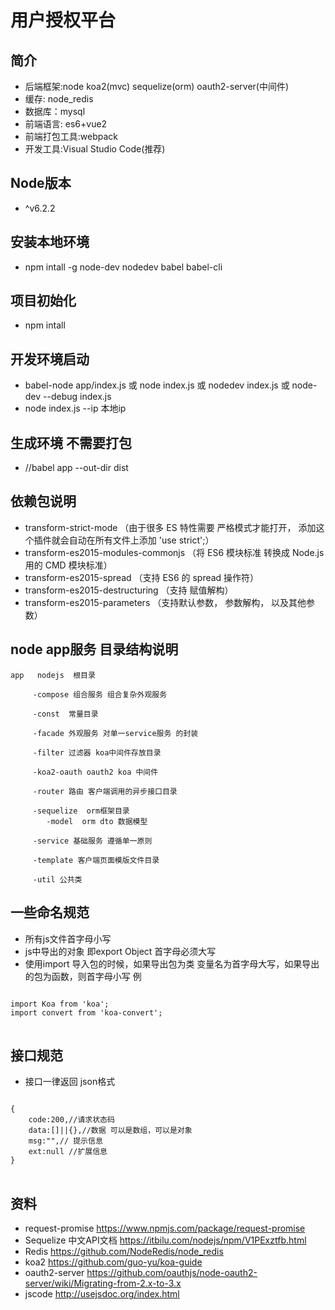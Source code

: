 # 用户授权平台

## 简介

* 后端框架:node  koa2(mvc) sequelize(orm) oauth2-server(中间件)
* 缓存: node_redis
* 数据库：mysql
* 前端语言: es6+vue2
* 前端打包工具:webpack
* 开发工具:Visual Studio Code(推荐)

##  Node版本
- ^v6.2.2

## 安装本地环境
- npm intall -g node-dev nodedev babel babel-cli

## 项目初始化
- npm intall 

## 开发环境启动
- babel-node app/index.js 或 node index.js 或 nodedev index.js 或 node-dev --debug index.js
- node index.js --ip 本地ip

## 生成环境 不需要打包
- //babel app --out-dir dist 

## 依赖包说明
- transform-strict-mode （由于很多 ES 特性需要 严格模式才能打开， 添加这个插件就会自动在所有文件上添加 'use strict';）
- transform-es2015-modules-commonjs （将 ES6 模块标准 转换成 Node.js 用的 CMD 模块标准）
- transform-es2015-spread （支持 ES6 的 spread 操作符）
- transform-es2015-destructuring （支持 赋值解构）
- transform-es2015-parameters （支持默认参数， 参数解构， 以及其他参数）

## node app服务 目录结构说明 
	app   nodejs  根目录

         -compose 组合服务 组合复杂外观服务
		 
         -const  常量目录

		 -facade 外观服务 对单一service服务 的封装 
		
		 -filter 过滤器 koa中间件存放目录
		
         -koa2-oauth oauth2 koa 中间件
		
		 -router 路由 客户端调用的异步接口目录

         -sequelize  orm框架目录
            -model  orm dto 数据模型
		
		 -service 基础服务 遵循单一原则

		 -template 客户端页面模版文件目录

		 -util 公共类


## 一些命名规范
- 所有js文件首字母小写
- js中导出的对象 即export Object  首字母必须大写
- 使用import 导入包的时候，如果导出包为类 变量名为首字母大写，如果导出的包为函数，则首字母小写
例
<pre>
<code>
import Koa from 'koa';
import convert from 'koa-convert';
</code>
</pre>

## 接口规范
- 接口一律返回 json格式
<pre>
<code>
{
	code:200,//请求状态码
	data:[]||{},//数据 可以是数组，可以是对象
	msg:"",// 提示信息
	ext:null //扩展信息
}
</code>
</pre>

## 资料
- request-promise https://www.npmjs.com/package/request-promise
- Sequelize 中文API文档 https://itbilu.com/nodejs/npm/V1PExztfb.html
- Redis https://github.com/NodeRedis/node_redis
- koa2 https://github.com/guo-yu/koa-guide
- oauth2-server https://github.com/oauthjs/node-oauth2-server/wiki/Migrating-from-2.x-to-3.x
- jscode http://usejsdoc.org/index.html
